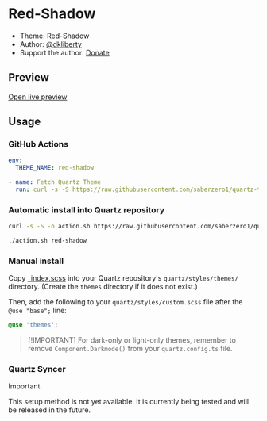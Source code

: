 # Red-Shadow

- Theme: Red-Shadow
- Author: <a href="https://github.com/DKLiberty" target="_blank" rel="noopener noreferrer">@dkliberty</a>
- Support the author: <a href="https://www.buymeacoffee.com/dkliberty" target="_blank" rel="noopener noreferrer">Donate</a>

## Preview

[Open live preview](https://quartz-themes.github.io/red-shadow/)

## Usage

### GitHub Actions

```yaml
env:
  THEME_NAME: red-shadow
```

```yaml
- name: Fetch Quartz Theme
  run: curl -s -S https://raw.githubusercontent.com/saberzero1/quartz-themes/master/action.sh | bash -s -- $THEME_NAME
```

### Automatic install into Quartz repository

```bash
curl -s -S -o action.sh https://raw.githubusercontent.com/saberzero1/quartz-themes/master/action.sh

./action.sh red-shadow
```

### Manual install

Copy [\_index.scss](./_index.scss) into your Quartz repository's `quartz/styles/themes/` directory. (Create the `themes` directory if it does not exist.)

Then, add the following to your `quartz/styles/custom.scss` file after the `@use "base";` line:

```scss
@use 'themes';
```

> [!IMPORTANT] For dark-only or light-only themes, remember to remove `Component.Darkmode()` from your `quartz.config.ts` file.

### Quartz Syncer

> [!IMPORTANT]
> This setup method is not yet available. It is currently being tested and will be released in the future.
